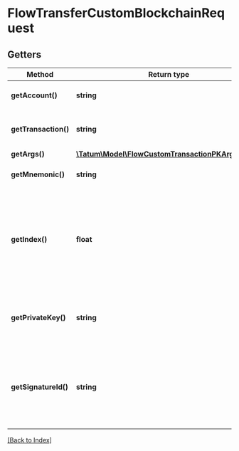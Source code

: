 # FlowTransferCustomBlockchainRequest

## Getters

Method | Return type | Description | Notes
------------ | ------------- | ------------- | -------------
**getAccount()** | **string** | Blockchain account to send from |
**getTransaction()** | **string** | Transaction string to send to the chain. |
**getArgs()** | [**\Tatum\Model\FlowCustomTransactionPKArgsInner[]**](FlowCustomTransactionPKArgsInner.md) |  |
**getMnemonic()** | **string** | Mnemonic to generate private key. |
**getIndex()** | **float** | If signatureId is mnemonic-based, this is the index to the specific address from that mnemonic. |
**getPrivateKey()** | **string** | Secret for account. Secret, or signature Id must be present. |
**getSignatureId()** | **string** | Identifier of the secret associated in signing application. Secret, or signature Id must be present. |

[[Back to Index]](../index.md)
